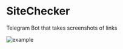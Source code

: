 # SiteChecker
Telegram Bot that takes screenshots of links

![example](https://i.ibb.co/FKjCjR6/97eeb5ffbc81.jpg)
